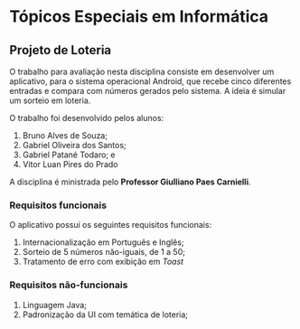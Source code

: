 # Tópicos Especiais em Informática
## Projeto de Loteria

O trabalho para avaliação nesta disciplina consiste em desenvolver um aplicativo, para o sistema operacional Android, que recebe cinco diferentes entradas e compara com números gerados pelo sistema. A ideia é simular um sorteio em loteria.

O trabalho foi desenvolvido pelos alunos:
1. Bruno Alves de Souza;
2. Gabriel Oliveira dos Santos;
3. Gabriel Patané Todaro; e
4. Vitor Luan Pires do Prado

A disciplina é ministrada pelo **Professor Giulliano Paes Carnielli**.

### Requisitos funcionais
O aplicativo possui os seguintes requisitos funcionais:
1. Internacionalização em Português e Inglês;
2. Sorteio de 5 números não-iguais, de 1 a 50;
3. Tratamento de erro com exibição em *Toast*

### Requisitos não-funcionais
1. Linguagem Java;
2. Padronização da UI com temática de loteria;